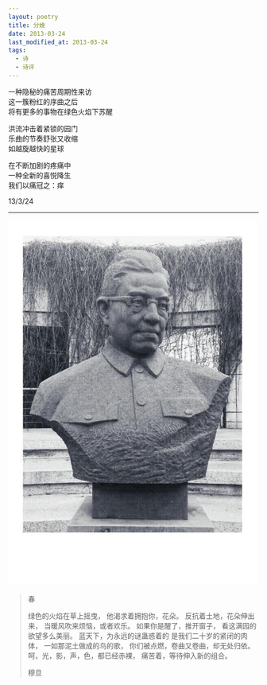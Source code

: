 ```yaml
---
layout: poetry
title: 分娩
date: 2013-03-24
last_modified_at: 2013-03-24
tags:
  - 诗
  - 诗评
---
```


一种隐秘的痛苦周期性来访<br>
这一簇粉红的序曲之后<br>
将有更多的事物在绿色火焰下苏醒

洪流冲击着紧锁的园门<br>
乐曲的节奏舒张又收缩<br>
如越旋越快的星球

在不断加剧的疼痛中<br>
一种全新的喜悦降生<br>
我们以痛冠之：痒

13/3/24

___

![](/assets/img/mudan.jpg)

> 春
> 
> 绿色的火焰在草上摇曳，
> 他渴求着拥抱你，花朵。
> 反抗着土地，花朵伸出来，
> 当暖风吹来烦恼，或者欢乐。
> 如果你是醒了，推开窗子，
> 看这满园的欲望多么美丽。
> 蓝天下，为永远的谜蛊惑着的
> 是我们二十岁的紧闭的肉体，
> 一如那泥土做成的鸟的歌，
> 你们被点燃，卷曲又卷曲，却无处归依。
> 呵，光，影，声，色，都已经赤裸，
> 痛苦着，等待伸入新的组合。 
> 
> 穆旦
